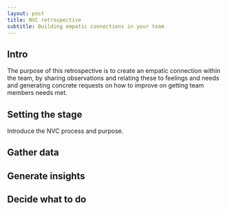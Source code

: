 ```yaml
---
layout: post
title: NVC retrospective
subtitle: Building empatic connections in your team
---
```

## Intro
The purpose of this retrospective is to create an empatic connection within the team, by sharing observations and relating these to feelings and needs and generating concrete requests on how to improve on getting team members needs met. 

## Setting the stage
Introduce the NVC process and purpose.

## Gather data

## Generate insights

## Decide what to do

